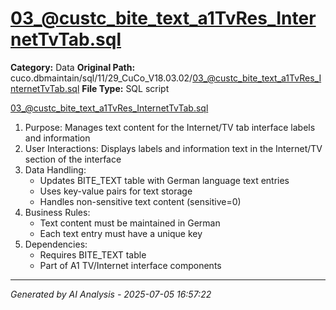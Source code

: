 # 03_@custc_bite_text_a1TvRes_InternetTvTab.sql

**Category:** Data
**Original Path:** cuco.dbmaintain/sql/11/29_CuCo_V18.03.02/03_@custc_bite_text_a1TvRes_InternetTvTab.sql
**File Type:** SQL script

03_@custc_bite_text_a1TvRes_InternetTvTab.sql
1. Purpose: Manages text content for the Internet/TV tab interface labels and information
2. User Interactions: Displays labels and information text in the Internet/TV section of the interface
3. Data Handling:
   - Updates BITE_TEXT table with German language text entries
   - Uses key-value pairs for text storage
   - Handles non-sensitive text content (sensitive=0)
4. Business Rules:
   - Text content must be maintained in German
   - Each text entry must have a unique key
5. Dependencies:
   - Requires BITE_TEXT table
   - Part of A1 TV/Internet interface components

---
*Generated by AI Analysis - 2025-07-05 16:57:22*
